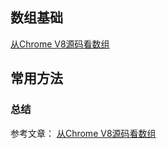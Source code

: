 ## 数组基础
[从Chrome V8源码看数组](https://juejin.im/post/5e84ae366fb9a03c840d564f#heading-0)

## 常用方法

### 总结
参考文章：
[从Chrome V8源码看数组](https://juejin.im/post/5e84ae366fb9a03c840d564f#heading-0)